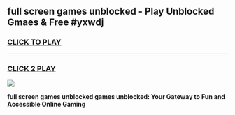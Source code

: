 
## full screen games unblocked - Play Unblocked Gmaes & Free #yxwdj
<h3>
<a href="https://premium.freeplayer.one?title=full_screen_games_unblocked&ref=01M">CLICK TO PLAY</a></h3>
<hr>

<h3>
<a href="https://premium.freeplayer.one?title=full_screen_games_unblocked&ref=01M">CLICK 2 PLAY</a>
  
</h3>

<a href="https://premium.freeplayer.one?title=full_screen_games_unblocked&ref=01M"><img src="https://clearcache.store/games.png"></a>


**full screen games unblocked games unblocked: Your Gateway to Fun and Accessible Online Gaming**
